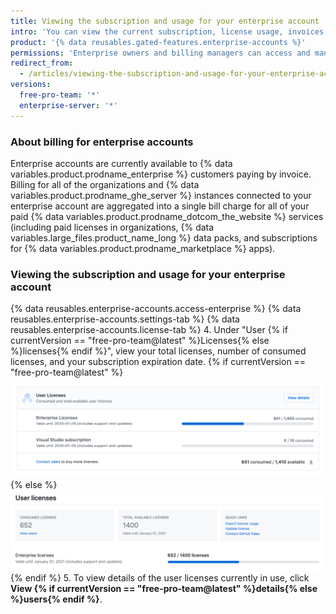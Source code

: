 ```yaml
---
title: Viewing the subscription and usage for your enterprise account
intro: 'You can view the current subscription, license usage, invoices, payment history, and other billing information for your enterprise account.'
product: '{% data reusables.gated-features.enterprise-accounts %}'
permissions: 'Enterprise owners and billing managers can access and manage all billing settings for enterprise accounts. For more information about managing billing managers, see "[Inviting people to manage your enterprise account](/articles/inviting-people-to-manage-your-enterprise-account)."'
redirect_from:
  - /articles/viewing-the-subscription-and-usage-for-your-enterprise-account
versions:
  free-pro-team: '*'
  enterprise-server: '*'
---
```


### About billing for enterprise accounts

Enterprise accounts are currently available to {% data variables.product.prodname_enterprise %} customers paying by invoice. Billing for all of the organizations and {% data variables.product.prodname_ghe_server %} instances connected to your enterprise account are aggregated into a single bill charge for all of your paid {% data variables.product.prodname_dotcom_the_website %} services (including paid licenses in organizations, {% data variables.large_files.product_name_long %} data packs, and subscriptions for {% data variables.product.prodname_marketplace %} apps).

### Viewing the subscription and usage for your enterprise account

{% data reusables.enterprise-accounts.access-enterprise %}
{% data reusables.enterprise-accounts.settings-tab %}
{% data reusables.enterprise-accounts.license-tab %}
4. Under "User {% if currentVersion == "free-pro-team@latest" %}Licenses{% else %}licenses{% endif %}", view your total licenses, number of consumed licenses, and your subscription expiration date.
  {% if currentVersion == "free-pro-team@latest" %}![License and subscription information in enterprise billing settings](/assets/images/help/business-accounts/billing-license-info.png){% else %}
  ![License and subscription information in enterprise billing settings](/assets/images/enterprise/enterprises/enterprise-server-billing-license-info.png){% endif %}
5. To view details of the user licenses currently in use, click **View {% if currentVersion == "free-pro-team@latest" %}details{% else %}users{% endif %}**.
